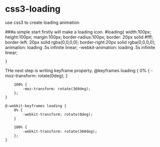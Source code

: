 css3-loading
============

use css3 to create loading animation

###a simple start
firstly will make a loading icon.
	#loading{
		width:100px;
		height:100px;
		margin:100px;
		border-radius:100px;
		border: 20px solid #fff;
  		border-left: 20px solid rgba(0,0,0,0);
  		border-right:20px solid rgba(0,0,0,0);
  		animation: loading .5s infinite linear;
  		-webkit-animation: loading .5s infinite linear;

	}
THe next step is writing keyframe property.
	 @keyframes loading {
	    0% {
	        -moz-transform: rotate(0deg);
	    }

	    100% {
	        -moz-transform: rotate(360deg);
	    };
	}

	@-webkit-keyframes loading {
	    0% {
	        -webkit-transform: rotate(0deg);
	    }

	    100% {
	        -webkit-transform: rotate(360deg);
	    };
	}
